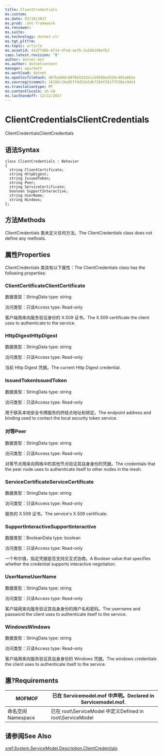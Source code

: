 ```yaml
---
title: ClientCredentials
ms.custom: 
ms.date: 03/30/2017
ms.prod: .net-framework
ms.reviewer: 
ms.suite: 
ms.technology: dotnet-clr
ms.tgt_pltfrm: 
ms.topic: article
ms.assetid: 41dffd6b-8f14-4fed-aefb-2a1bb168efb3
caps.latest.revision: "8"
author: dotnet-bot
ms.author: dotnetcontent
manager: wpickett
ms.workload: dotnet
ms.openlocfilehash: d6fba00dc98f6b5525e1cb9588ed52bc483a665e
ms.sourcegitcommit: 16186c34a957fdd52e5db7294f291f7530ac9d24
ms.translationtype: MT
ms.contentlocale: zh-CN
ms.lasthandoff: 12/22/2017
---
```

# <a name="clientcredentials"></a><span data-ttu-id="d7457-102">ClientCredentials</span><span class="sxs-lookup"><span data-stu-id="d7457-102">ClientCredentials</span></span>
<span data-ttu-id="d7457-103">ClientCredentials</span><span class="sxs-lookup"><span data-stu-id="d7457-103">ClientCredentials</span></span>  
  
## <a name="syntax"></a><span data-ttu-id="d7457-104">语法</span><span class="sxs-lookup"><span data-stu-id="d7457-104">Syntax</span></span>  
  
```  
class ClientCredentials : Behavior  
{  
  string ClientCertificate;  
  string HttpDigest;  
  string IssuedToken;  
  string Peer;  
  string ServiceCertificate;  
  boolean SupportInteractive;  
  string UserName;  
  string Windows;  
};  
```  
  
## <a name="methods"></a><span data-ttu-id="d7457-105">方法</span><span class="sxs-lookup"><span data-stu-id="d7457-105">Methods</span></span>  
 <span data-ttu-id="d7457-106">ClientCredentials 类未定义任何方法。</span><span class="sxs-lookup"><span data-stu-id="d7457-106">The ClientCredentials class does not define any methods.</span></span>  
  
## <a name="properties"></a><span data-ttu-id="d7457-107">属性</span><span class="sxs-lookup"><span data-stu-id="d7457-107">Properties</span></span>  
 <span data-ttu-id="d7457-108">ClientCredentials 类具有以下属性：</span><span class="sxs-lookup"><span data-stu-id="d7457-108">The ClientCredentials class has the following properties:</span></span>  
  
### <a name="clientcertificate"></a><span data-ttu-id="d7457-109">ClientCertificate</span><span class="sxs-lookup"><span data-stu-id="d7457-109">ClientCertificate</span></span>  
 <span data-ttu-id="d7457-110">数据类型：String</span><span class="sxs-lookup"><span data-stu-id="d7457-110">Data type: string</span></span>  
  
 <span data-ttu-id="d7457-111">访问类型：只读</span><span class="sxs-lookup"><span data-stu-id="d7457-111">Access type: Read-only</span></span>  
  
 <span data-ttu-id="d7457-112">客户端用来向服务验证身份的 X.509 证书。</span><span class="sxs-lookup"><span data-stu-id="d7457-112">The X.509 certificate the client uses to authenticate to the service.</span></span>  
  
### <a name="httpdigest"></a><span data-ttu-id="d7457-113">HttpDigest</span><span class="sxs-lookup"><span data-stu-id="d7457-113">HttpDigest</span></span>  
 <span data-ttu-id="d7457-114">数据类型：String</span><span class="sxs-lookup"><span data-stu-id="d7457-114">Data type: string</span></span>  
  
 <span data-ttu-id="d7457-115">访问类型：只读</span><span class="sxs-lookup"><span data-stu-id="d7457-115">Access type: Read-only</span></span>  
  
 <span data-ttu-id="d7457-116">当前 Http Digest 凭据。</span><span class="sxs-lookup"><span data-stu-id="d7457-116">The current Http Digest credential.</span></span>  
  
### <a name="issuedtoken"></a><span data-ttu-id="d7457-117">IssuedToken</span><span class="sxs-lookup"><span data-stu-id="d7457-117">IssuedToken</span></span>  
 <span data-ttu-id="d7457-118">数据类型：String</span><span class="sxs-lookup"><span data-stu-id="d7457-118">Data type: string</span></span>  
  
 <span data-ttu-id="d7457-119">访问类型：只读</span><span class="sxs-lookup"><span data-stu-id="d7457-119">Access type: Read-only</span></span>  
  
 <span data-ttu-id="d7457-120">用于联系本地安全令牌服务的终结点地址和绑定。</span><span class="sxs-lookup"><span data-stu-id="d7457-120">The endpoint address and binding used to contact the local security token service.</span></span>  
  
### <a name="peer"></a><span data-ttu-id="d7457-121">对等</span><span class="sxs-lookup"><span data-stu-id="d7457-121">Peer</span></span>  
 <span data-ttu-id="d7457-122">数据类型：String</span><span class="sxs-lookup"><span data-stu-id="d7457-122">Data type: string</span></span>  
  
 <span data-ttu-id="d7457-123">访问类型：只读</span><span class="sxs-lookup"><span data-stu-id="d7457-123">Access type: Read-only</span></span>  
  
 <span data-ttu-id="d7457-124">对等节点用来向网格中的其他节点验证其自身身份的凭据。</span><span class="sxs-lookup"><span data-stu-id="d7457-124">The credentials that the peer node uses to authenticate itself to other nodes in the mesh.</span></span>  
  
### <a name="servicecertificate"></a><span data-ttu-id="d7457-125">ServiceCertificate</span><span class="sxs-lookup"><span data-stu-id="d7457-125">ServiceCertificate</span></span>  
 <span data-ttu-id="d7457-126">数据类型：String</span><span class="sxs-lookup"><span data-stu-id="d7457-126">Data type: string</span></span>  
  
 <span data-ttu-id="d7457-127">访问类型：只读</span><span class="sxs-lookup"><span data-stu-id="d7457-127">Access type: Read-only</span></span>  
  
 <span data-ttu-id="d7457-128">服务的 X.509 证书。</span><span class="sxs-lookup"><span data-stu-id="d7457-128">The service's X.509 certificate.</span></span>  
  
### <a name="supportinteractive"></a><span data-ttu-id="d7457-129">SupportInteractive</span><span class="sxs-lookup"><span data-stu-id="d7457-129">SupportInteractive</span></span>  
 <span data-ttu-id="d7457-130">数据类型：Boolean</span><span class="sxs-lookup"><span data-stu-id="d7457-130">Data type: boolean</span></span>  
  
 <span data-ttu-id="d7457-131">访问类型：只读</span><span class="sxs-lookup"><span data-stu-id="d7457-131">Access type: Read-only</span></span>  
  
 <span data-ttu-id="d7457-132">一个布尔值，指定凭据是否支持交互式协商。</span><span class="sxs-lookup"><span data-stu-id="d7457-132">A Boolean value that specifies whether the credential supports interactive negotiation.</span></span>  
  
### <a name="username"></a><span data-ttu-id="d7457-133">UserName</span><span class="sxs-lookup"><span data-stu-id="d7457-133">UserName</span></span>  
 <span data-ttu-id="d7457-134">数据类型：String</span><span class="sxs-lookup"><span data-stu-id="d7457-134">Data type: string</span></span>  
  
 <span data-ttu-id="d7457-135">访问类型：只读</span><span class="sxs-lookup"><span data-stu-id="d7457-135">Access type: Read-only</span></span>  
  
 <span data-ttu-id="d7457-136">客户端用来向服务验证其自身身份的用户名和密码。</span><span class="sxs-lookup"><span data-stu-id="d7457-136">The username and password the client uses to authenticate itself to the service.</span></span>  
  
### <a name="windows"></a><span data-ttu-id="d7457-137">Windows</span><span class="sxs-lookup"><span data-stu-id="d7457-137">Windows</span></span>  
 <span data-ttu-id="d7457-138">数据类型：String</span><span class="sxs-lookup"><span data-stu-id="d7457-138">Data type: string</span></span>  
  
 <span data-ttu-id="d7457-139">访问类型：只读</span><span class="sxs-lookup"><span data-stu-id="d7457-139">Access type: Read-only</span></span>  
  
 <span data-ttu-id="d7457-140">客户端用来向服务验证其自身身份的 Windows 凭据。</span><span class="sxs-lookup"><span data-stu-id="d7457-140">The windows credentials the client uses to authenticate itself to the service.</span></span>  
  
## <a name="requirements"></a><span data-ttu-id="d7457-141">惠?</span><span class="sxs-lookup"><span data-stu-id="d7457-141">Requirements</span></span>  
  
|<span data-ttu-id="d7457-142">MOF</span><span class="sxs-lookup"><span data-stu-id="d7457-142">MOF</span></span>|<span data-ttu-id="d7457-143">已在 Servicemodel.mof 中声明。</span><span class="sxs-lookup"><span data-stu-id="d7457-143">Declared in Servicemodel.mof.</span></span>|  
|---------|-----------------------------------|  
|<span data-ttu-id="d7457-144">命名空间</span><span class="sxs-lookup"><span data-stu-id="d7457-144">Namespace</span></span>|<span data-ttu-id="d7457-145">已在 root\ServiceModel 中定义</span><span class="sxs-lookup"><span data-stu-id="d7457-145">Defined in root\ServiceModel</span></span>|  
  
## <a name="see-also"></a><span data-ttu-id="d7457-146">请参阅</span><span class="sxs-lookup"><span data-stu-id="d7457-146">See Also</span></span>  
 <xref:System.ServiceModel.Description.ClientCredentials>
